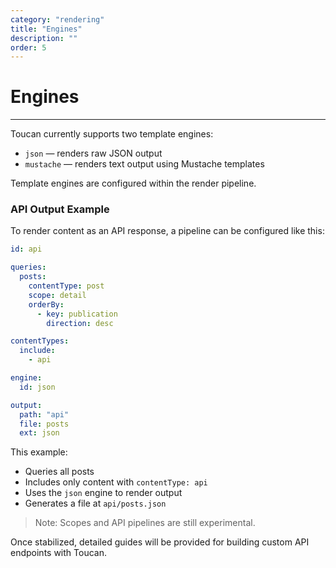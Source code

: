 ```yaml
---
category: "rendering"
title: "Engines"
description: ""
order: 5
---
```


# Engines
---

Toucan currently supports two template engines:

- `json` — renders raw JSON output
- `mustache` — renders text output using Mustache templates

Template engines are configured within the render pipeline.


### API Output Example

To render content as an API response, a pipeline can be configured like this:

```yaml
id: api

queries:
  posts:
    contentType: post
    scope: detail
    orderBy:
      - key: publication
        direction: desc

contentTypes:
  include:
    - api

engine:
  id: json

output:
  path: "api"
  file: posts
  ext: json
```

This example:
- Queries all posts
- Includes only content with `contentType: api`
- Uses the `json` engine to render output
- Generates a file at `api/posts.json`

> Note: Scopes and API pipelines are still experimental.

Once stabilized, detailed guides will be provided for building custom API endpoints with Toucan.
